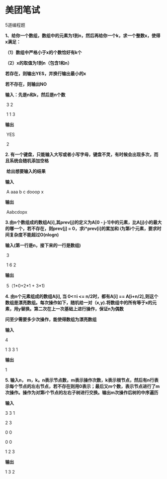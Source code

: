 # 美团笔试

5道编程题

**1、给你一个数组，数组中的元素为1到n，然后再给你一个k，求一个整数x，使得x满足：**

**（1）数组中严格小于x的个数恰好有k个**

**（2）x的取值为1到n（包含1和n）**

**若存在，则输出YES，并换行输出最小的x**

**若不存在，则输出NO**

**输入：先是n和k，然后是n个数**

​	3  2

​    1 1 3

**输出**

​	YES

​	2



**2. 有一个键盘，只能输入大写或者小写字母，键盘不灵，有时候会出现多次，而且系统会随机添加空格**

​	**给出想要输入的结果**

**输入**

​	A aaa b c dooop x

**输出**

​	Aabcdopx



**3.由n个数组成的数组A[i],其prev[j]的定义为A[0 - j-1]中的元素，比A[j]小的最大的哪一个，若不存在，则prev[j] = 0，求i*prev[i]的累加和 i为第i个元素，要求时间复杂度不能超过O(nlogn)**

**输入(第一行是n，接下来的一行是数组)**

​	3

​	1 6 2

**输出**

​	5（1\*0+2\*1 + 3\*1)



**4. 由n个元素组成的数组A[i], 当 0<=i <= n/2时，都有A[i] == A[i+n/2],则这个数组是漂亮数组。每次操作如下，随机给一对（x,y).将数组中的所有等于x的元素，用y替换。第二次在上一次基础上进行操作，保证n为偶数**

**问至少需要多少次操作，能使得数组为漂亮数组**

**输入**

4

1 3 3 1

**输出**

1



**5. 输入n， m，k。n表示节点数，m表示操作次数，k表示根节点，然后有n行表示每个节点的左右节点，若不存在则用0表示；最后又m个数，表示节点进行了m次操作。操作为对第i个节点的左右子树进行交换。输出m次操作后树的中序遍历**



**输入**

3  3  1

2 3

0 0

0 0

1 2 3

**输出**

1 3 2